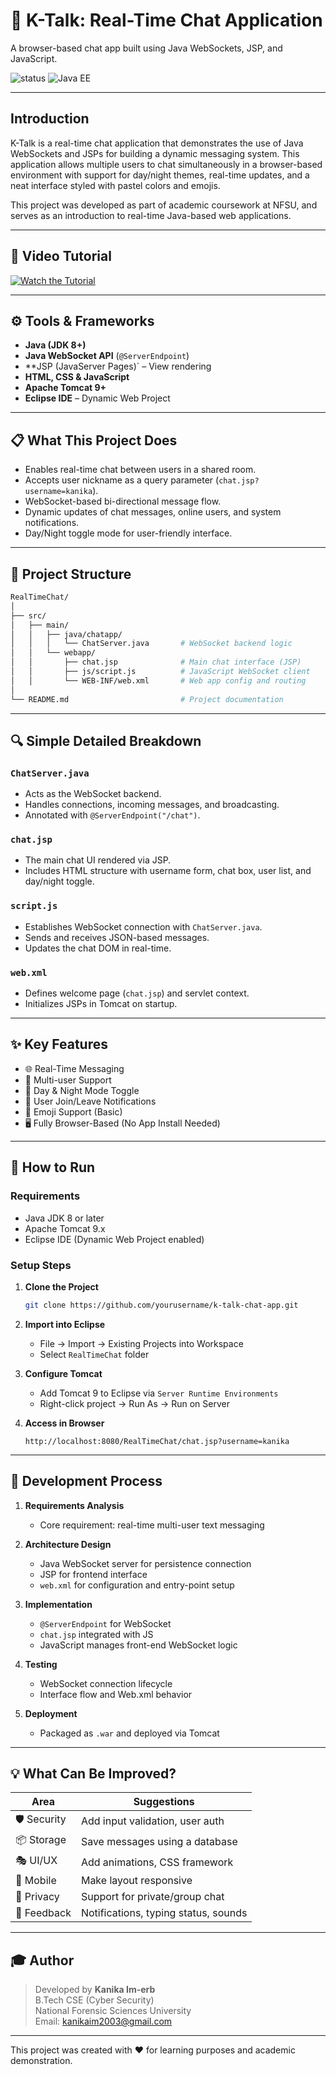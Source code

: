 
# 💬 K-Talk: Real-Time Chat Application

A browser-based chat app built using Java WebSockets, JSP, and JavaScript.

![status](https://img.shields.io/badge/status-active-brightgreen)
![Java EE](https://img.shields.io/badge/technology-Java%20EE-blue)

---

## Introduction

K-Talk is a real-time chat application that demonstrates the use of Java WebSockets and JSPs for building a dynamic messaging system. This application allows multiple users to chat simultaneously in a browser-based environment with support for day/night themes, real-time updates, and a neat interface styled with pastel colors and emojis.

This project was developed as part of academic coursework at NFSU, and serves as an introduction to real-time Java-based web applications.

---

## 🎥 Video Tutorial

[![Watch the Tutorial](https://i.imgur.com/WN5pAIN.png)](https://drive.google.com/file/d/1jz8-9NfR-HGmYexAM_2UKleaxszafkeh/view?usp=sharing)


---

## ⚙️ Tools & Frameworks

- **Java (JDK 8+)**
- **Java WebSocket API** (`@ServerEndpoint`)
- **JSP (JavaServer Pages)` – View rendering
- **HTML, CSS & JavaScript**
- **Apache Tomcat 9+**
- **Eclipse IDE** – Dynamic Web Project

---

## 📋 What This Project Does

- Enables real-time chat between users in a shared room.
- Accepts user nickname as a query parameter (`chat.jsp?username=kanika`).
- WebSocket-based bi-directional message flow.
- Dynamic updates of chat messages, online users, and system notifications.
- Day/Night toggle mode for user-friendly interface.

---

## 📁 Project Structure

```bash
RealTimeChat/
│
├── src/
│   ├── main/
│   │   ├── java/chatapp/
│   │   │   └── ChatServer.java       # WebSocket backend logic
│   │   └── webapp/
│   │       ├── chat.jsp              # Main chat interface (JSP)
│   │       ├── js/script.js          # JavaScript WebSocket client
│   │       └── WEB-INF/web.xml       # Web app config and routing
│
└── README.md                         # Project documentation
```

---

## 🔍 Simple Detailed Breakdown

### `ChatServer.java`
- Acts as the WebSocket backend.
- Handles connections, incoming messages, and broadcasting.
- Annotated with `@ServerEndpoint("/chat")`.

### `chat.jsp`
- The main chat UI rendered via JSP.
- Includes HTML structure with username form, chat box, user list, and day/night toggle.

### `script.js`
- Establishes WebSocket connection with `ChatServer.java`.
- Sends and receives JSON-based messages.
- Updates the chat DOM in real-time.

### `web.xml`
- Defines welcome page (`chat.jsp`) and servlet context.
- Initializes JSPs in Tomcat on startup.

---

## ✨ Key Features

- 🌐 Real-Time Messaging
- 👥 Multi-user Support
- 🎨 Day & Night Mode Toggle
- 🧩 User Join/Leave Notifications
- 💬 Emoji Support (Basic)
- 🖥 Fully Browser-Based (No App Install Needed)

---

## 🚀 How to Run

### Requirements

- Java JDK 8 or later
- Apache Tomcat 9.x
- Eclipse IDE (Dynamic Web Project enabled)

### Setup Steps

1. **Clone the Project**
   ```bash
   git clone https://github.com/yourusername/k-talk-chat-app.git
   ```

2. **Import into Eclipse**
   - File → Import → Existing Projects into Workspace
   - Select `RealTimeChat` folder

3. **Configure Tomcat**
   - Add Tomcat 9 to Eclipse via `Server Runtime Environments`
   - Right-click project → Run As → Run on Server

4. **Access in Browser**
   ```
   http://localhost:8080/RealTimeChat/chat.jsp?username=kanika
   ```

---

## 🧪 Development Process

1. **Requirements Analysis**
   - Core requirement: real-time multi-user text messaging

2. **Architecture Design**
   - Java WebSocket server for persistence connection
   - JSP for frontend interface
   - `web.xml` for configuration and entry-point setup

3. **Implementation**
   - `@ServerEndpoint` for WebSocket
   - `chat.jsp` integrated with JS
   - JavaScript manages front-end WebSocket logic

4. **Testing**
   - WebSocket connection lifecycle
   - Interface flow and Web.xml behavior

5. **Deployment**
   - Packaged as `.war` and deployed via Tomcat

---

## 💡 What Can Be Improved?

| Area | Suggestions |
|------|-------------|
| 🛡 Security | Add input validation, user auth |
| 📦 Storage | Save messages using a database |
| 🎭 UI/UX | Add animations, CSS framework |
| 📲 Mobile | Make layout responsive |
| 🔐 Privacy | Support for private/group chat |
| 🔔 Feedback | Notifications, typing status, sounds |

---

## 🎓 Author

> Developed by **Kanika Im-erb**  
> B.Tech CSE (Cyber Security)  
> National Forensic Sciences University  
> Email: [kanikaim2003@gmail.com](mailto:kanikaim2003@gmail.com)

---

This project was created with ❤️ for learning purposes and academic demonstration.
                
